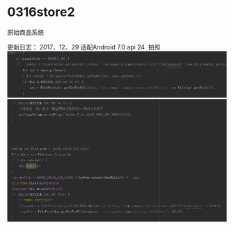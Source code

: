 # 0316store2
原始商品系统


更新日志：
2017、12、29
适配Android 7.0 api 24  拍照
![Image text](https://github.com/xianyuqi/Img/blob/master/12291.png)
![Image text](https://github.com/xianyuqi/Img/blob/master/12292.png)
